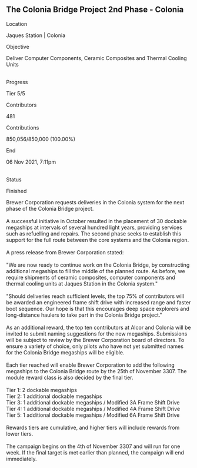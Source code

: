 ## The Colonia Bridge Project 2nd Phase - Colonia

Location

Jaques Station \| Colonia

Objective

Deliver Computer Components, Ceramic Composites and Thermal Cooling
Units

\
Progress

Tier 5/5

Contributors

481

Contributions

850,056/850,000 (100.00%)

End

06 Nov 2021, 7:11pm

\
Status

Finished

Brewer Corporation requests deliveries in the Colonia system for the
next phase of the Colonia Bridge project.\
\
A successful initiative in October resulted in the placement of 30
dockable megaships at intervals of several hundred light years,
providing services such as refuelling and repairs. The second phase
seeks to establish this support for the full route between the core
systems and the Colonia region.\
\
A press release from Brewer Corporation stated:\
\
\"We are now ready to continue work on the Colonia Bridge, by
constructing additional megaships to fill the middle of the planned
route. As before, we require shipments of ceramic composites, computer
components and thermal cooling units at Jaques Station in the Colonia
system.\"\
\
\"Should deliveries reach sufficient levels, the top 75% of contributors
will be awarded an engineered frame shift drive with increased range and
faster boot sequence. Our hope is that this encourages deep space
explorers and long-distance haulers to take part in the Colonia Bridge
project.\"\
\
As an additional reward, the top ten contributors at Alcor and Colonia
will be invited to submit naming suggestions for the new megaships.
Submissions will be subject to review by the Brewer Corporation board of
directors. To ensure a variety of choice, only pilots who have not yet
submitted names for the Colonia Bridge megaships will be eligible.\
\
Each tier reached will enable Brewer Corporation to add the following
megaships to the Colonia Bridge route by the 25th of November 3307. The
module reward class is also decided by the final tier.\
\
Tier 1: 2 dockable megaships\
Tier 2: 1 additional dockable megaships\
Tier 3: 1 additional dockable megaships / Modified 3A Frame Shift Drive\
Tier 4: 1 additional dockable megaships / Modified 4A Frame Shift Drive\
Tier 5: 1 additional dockable megaships / Modified 6A Frame Shift Drive\
\
Rewards tiers are cumulative, and higher tiers will include rewards from
lower tiers.\
\
The campaign begins on the 4th of November 3307 and will run for one
week. If the final target is met earlier than planned, the campaign will
end immediately.
